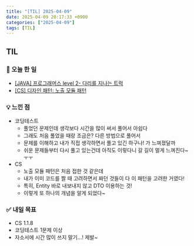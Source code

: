 ```yaml
---
title: "[TIL] 2025-04-09"
date: 2025-04-09 20:17:33 +0900
categories: ["2025-04-09"]
tags: [TIL]
---
```

## TIL
### 📌 오늘 한 일
- [[JAVA] 프로그래머스 level 2- 다리를 지나는 트럭](https://jelliclesu.github.io/2025-04-09/algorithm/2025/04/09/algo.html)
- [[CS] 디자인 패턴: 노출 모듈 패턴](https://jelliclesu.github.io/2025-04-09/cs/2025/04/09/cs.html)

### 💡 느낀 점
- 코딩테스트
  - 풀었던 문제인데 생각보다 시간을 많이 써서 풀어서 아쉽다
  - 그래도 처음 풀었을 때랑 조금은? 다른 방법으로 풀어서
  - 문제를 이해하고 내가 직접 생각하면서 풀고 있긴 하구나! 가 느껴졌달까
  - 쉬운 문제들부터 다시 풀고 있는건데 아직도 이렇다니 갈 길이 멀게 느껴진다~ㅜㅜ
- CS
  - 노출 모듈 패턴은 처음 접한 것 같은데
  - 내가 이미 코드를 짤 때 고려하면서 짜던 것들이 다 이 패턴을 고려한 거였다!
  - 특히, Entity 바로 내보내지 않고 DTO 이용하는 것!
  - 이렇게 또 하나의 개념을 알게 되었다~

### ✅ 내일 목표
- CS 1.1.8
- 코딩테스트 1문제 이상
- 자소서에 시간 많이 쓰지 말기...! 제발~
